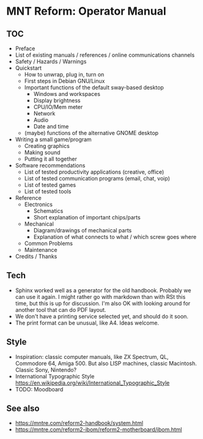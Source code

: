 # MNT Reform: Operator Manual

## TOC

- Preface
- List of existing manuals / references / online communications channels
- Safety / Hazards / Warnings
- Quickstart
  - How to unwrap, plug in, turn on
  - First steps in Debian GNU/Linux
  - Important functions of the default sway-based desktop
    - Windows and workspaces
    - Display brightness
    - CPU/IO/Mem meter
    - Network
    - Audio
    - Date and time
  - (maybe) functions of the alternative GNOME desktop
- Writing a small game/program
  - Creating graphics
  - Making sound
  - Putting it all together
- Software recommendations
  - List of tested productivity applications (creative, office)
  - List of tested communication programs (email, chat, voip)
  - List of tested games
  - List of tested tools
- Reference
  - Electronics
    - Schematics
    - Short explanation of important chips/parts
  - Mechanical
    - Diagram/drawings of mechanical parts
    - Explanation of what connects to what / which screw goes where
  - Common Problems
  - Maintenance
- Credits / Thanks

## Tech

- Sphinx worked well as a generator for the old handbook. Probably we can use it again. I might rather go with markdown than with RSt this time, but this is up for discussion. I'm also OK with looking around for another tool that can do PDF layout.
- We don't have a printing service selected yet, and should do it soon.
- The print format can be unusual, like A4. Ideas welcome.

## Style

- Inspiration: classic computer manuals, like ZX Spectrum, QL, Commodore 64, Amiga 500. But also LISP machines, classic Macintosh. Classic Sony, Nintendo?
- International Typographic Style https://en.wikipedia.org/wiki/International_Typographic_Style
- TODO: Moodboard

## See also

- https://mntre.com/reform2-handbook/system.html
- https://mntre.com/reform2-ibom/reform2-motherboard/ibom.html
